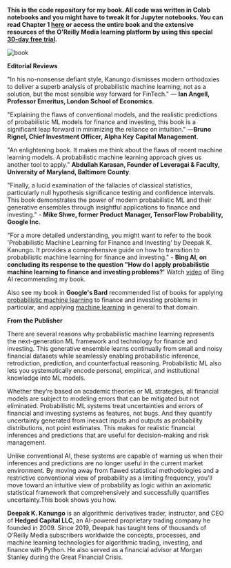 **This is the code repository for my book. All code was written in Colab notebooks and you might have to tweak it for Jupyter notebooks.
You can read Chapter 1 [here](https://www.oreilly.com/library/view/probabilistic-machine-learning/9781492097662/ch01.html) or access the entire book and the extensive resources of the O'Reilly Media learning platform by using this special [30-day free trial](https://oreillymedia.pxf.io/c/5025539/1902024/15173).**

![book](https://github.com/dkanungo/Probabilistic-ML-for-finance-and-investing/assets/43560983/aefb4507-37c7-4d4a-9c9a-027a6504b415)

**Editorial Reviews**

"In his no-nonsense defiant style, Kanungo dismisses modern orthodoxies to deliver a superb analysis of probabilistic machine learning; not as a solution, but the most sensible way forward for FinTech." — **Ian Angell, Professor Emeritus, London School of Economics**.

"Explaining the flaws of conventional models, and the realistic predictions of probabilistic ML models for finance and investing, this book is a significant leap forward in minimizing the reliance on intuition." —**Bruno Rignel, Chief Investment Officer, Alpha Key Capital Management**.

"An enlightening book. It makes me think about the flaws of recent machine learning models. A probabilistic machine learning approach gives us another tool to apply." **Abdullah Karasan, Founder of Leveragai & Faculty, University of Maryland, Baltimore County**.

"Finally, a lucid examination of the fallacies of classical statistics, particularly null hypothesis significance testing and confidence intervals. This book demonstrates the power of modern probabilistic ML and their generative ensembles through insightful applications to finance and investing." - **Mike Shwe, former Product Manager, TensorFlow Probability, Google Inc.**

"For a more detailed understanding, you might want to refer to the book 'Probabilistic Machine Learning for Finance and Investing' by Deepak K. Kanungo. It provides a comprehensive guide on how to transition to probabilistic machine learning for finance and investing." - **Bing AI, on concluding its response to the question "How do I apply probabilistic machine learning to finance and investing problems?'**
Watch [video](https://drive.google.com/file/d/1H_eG-EvFboAfSKfC3l0fINjSRuBnLFET/view?usp=sharing) of Bing AI recommending my book.

Also see my book in **Google's Bard** recommended list of books for applying [probabilistic machine learning](https://drive.google.com/file/d/1mLnV08eeDu3f3CfKAlS99tUUelNUoxAo/view?usp=sharing) to finance and investing problems in particular, and applying [machine learning](https://drive.google.com/file/d/1l-6Bmh2r0zVN871cBRVYmzT2la8i9h4t/view?usp=sharing) in general to that domain.

**From the Publisher**

There are several reasons why probabilistic machine learning represents the next-generation ML framework and technology for finance and investing. This generative ensemble learns continually from small and noisy financial datasets while seamlessly enabling probabilistic inference, retrodiction, prediction, and counterfactual reasoning. Probabilistic ML also lets you systematically encode personal, empirical, and institutional knowledge into ML models.

Whether they’re based on academic theories or ML strategies, all financial models are subject to modeling errors that can be mitigated but not eliminated. Probabilistic ML systems treat uncertainties and errors of financial and investing systems as features, not bugs. And they quantify uncertainty generated from inexact inputs and outputs as probability distributions, not point estimates. This makes for realistic financial inferences and predictions that are useful for decision-making and risk management.

Unlike conventional AI, these systems are capable of warning us when their inferences and predictions are no longer useful in the current market environment. By moving away from flawed statistical methodologies and a restrictive conventional view of probability as a limiting frequency, you’ll move toward an intuitive view of probability as logic within an axiomatic statistical framework that comprehensively and successfully quantifies uncertainty.This book shows you how.

**Deepak K. Kanungo** is an algorithmic derivatives trader, instructor, and CEO of **Hedged Capital LLC**, an AI-powered proprietary trading company he founded in 2009. Since 2019, Deepak has taught tens of thousands of O’Reilly Media subscribers worldwide the concepts, processes, and machine learning technologies for algorithmic trading, investing, and finance with Python. He also served as a financial advisor at Morgan Stanley during the Great Financial Crisis.
